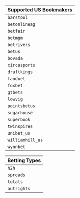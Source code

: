 | Supported US Bookmakers |
| -------- |
| `barstool` |
| `betonlineag` |
| `betfair` |
| `betmgm` |
| `betrivers` |
| `betus` |
| `bovada` |
| `circasports` |
| `draftkings` |
| `fanduel` |
| `foxbet` |
| `gtbets` |
| `lowvig` |
| `pointsbetus` |
| `sugarhouse` |
| `superbook` |
| `twinspires` |
| `unibet_us` |
| `williamhill_us` |
| `wynnbet` |

| Betting Types |
| ------------- |
| `h2h` |
| `spreads` |
| `totals` |
| `outrights`
